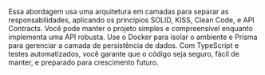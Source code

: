 Essa abordagem usa uma arquitetura em camadas para separar as responsabilidades, aplicando os princípios SOLID, KISS, Clean Code, e API Contracts. Você pode manter o projeto simples e compreensível enquanto implementa uma API robusta. Use o Docker para isolar o ambiente e Prisma para gerenciar a camada de persistência de dados. Com TypeScript e testes automatizados, você garante que o código seja seguro, fácil de manter, e preparado para crescimento futuro.
